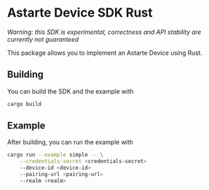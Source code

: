 # Astarte Device SDK Rust

*Warning: this SDK is experimental, correctness and API stability are currently not guaranteed*

This package allows you to implement an Astarte Device using Rust.

## Building

You can build the SDK and the example with

```sh
cargo build
```

## Example

After building, you can run the example with

```sh
cargo run --example simple -- \
    --credentials-secret <credentials-secret>
    --device-id <device-id>
    --pairing-url <pairing-url>
    --realm <realm>
```
